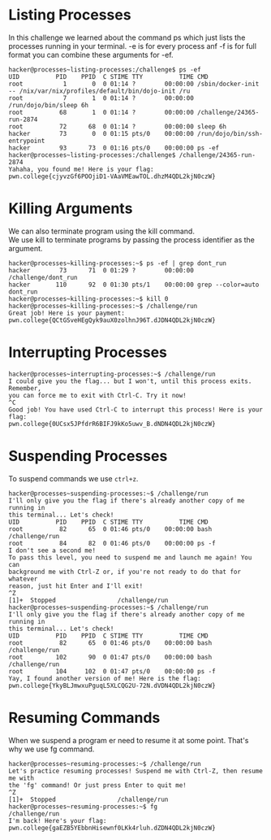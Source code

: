 # Listing Processes
In this challenge we learned about the command ps which just lists the processes running in your terminal. -e is for every process anf -f is for full format you can combine these arguments for -ef.
~~~
hacker@processes~listing-processes:/challenge$ ps -ef
UID          PID    PPID  C STIME TTY          TIME CMD
root           1       0  0 01:14 ?        00:00:00 /sbin/docker-init -- /nix/var/nix/profiles/default/bin/dojo-init /ru
root           7       1  0 01:14 ?        00:00:00 /run/dojo/bin/sleep 6h
root          68       1  0 01:14 ?        00:00:00 /challenge/24365-run-2874
root          72      68  0 01:14 ?        00:00:00 sleep 6h
hacker        73       0  0 01:15 pts/0    00:00:00 /run/dojo/bin/ssh-entrypoint
hacker        93      73  0 01:16 pts/0    00:00:00 ps -ef
hacker@processes~listing-processes:/challenge$ /challenge/24365-run-2874
Yahaha, you found me! Here is your flag:
pwn.college{cjyvzGf6POOjiD1-VAaVMEawTOL.dhzM4QDL2kjN0czW}
~~~
# Killing Arguments
We can also terminate program using the kill command.  
We use kill to terminate programs by passing the process identifier as the argument.
~~~
hacker@processes~killing-processes:~$ ps -ef | grep dont_run
hacker        73      71  0 01:29 ?        00:00:00 /challenge/dont_run
hacker       110      92  0 01:30 pts/1    00:00:00 grep --color=auto dont_run
hacker@processes~killing-processes:~$ kill 0
hacker@processes~killing-processes:~$ /challenge/run
Great job! Here is your payment:
pwn.college{QCtGSveHEgQyk9auX0zolhnJ96T.dJDN4QDL2kjN0czW}
~~~
# Interrupting Processes
~~~
hacker@processes~interrupting-processes:~$ /challenge/run
I could give you the flag... but I won't, until this process exits. Remember,
you can force me to exit with Ctrl-C. Try it now!
^C
Good job! You have used Ctrl-C to interrupt this process! Here is your flag:
pwn.college{0UCsx5JPfdrR6BIFJ9kKo5uwv_B.dNDN4QDL2kjN0czW}
~~~
# Suspending Processes
To suspend commands we use `ctrl+z`.
~~~
hacker@processes~suspending-processes:~$ /challenge/run
I'll only give you the flag if there's already another copy of me running in
this terminal... Let's check!
UID          PID    PPID  C STIME TTY          TIME CMD
root          82      65  0 01:46 pts/0    00:00:00 bash /challenge/run
root          84      82  0 01:46 pts/0    00:00:00 ps -f
I don't see a second me!
To pass this level, you need to suspend me and launch me again! You can
background me with Ctrl-Z or, if you're not ready to do that for whatever
reason, just hit Enter and I'll exit!
^Z
[1]+  Stopped                 /challenge/run
hacker@processes~suspending-processes:~$ /challenge/run
I'll only give you the flag if there's already another copy of me running in
this terminal... Let's check!
UID          PID    PPID  C STIME TTY          TIME CMD
root          82      65  0 01:46 pts/0    00:00:00 bash /challenge/run
root         102      90  0 01:47 pts/0    00:00:00 bash /challenge/run
root         104     102  0 01:47 pts/0    00:00:00 ps -f
Yay, I found another version of me! Here is the flag:
pwn.college{YkyBLJmwxuPguqL5XLCQG2U-72N.dVDN4QDL2kjN0czW}
~~~
# Resuming Commands
When we suspend a program er need to resume it at some point. That's why we use fg command.
~~~
hacker@processes~resuming-processes:~$ /challenge/run
Let's practice resuming processes! Suspend me with Ctrl-Z, then resume me with
the 'fg' command! Or just press Enter to quit me!
^Z
[1]+  Stopped                 /challenge/run
hacker@processes~resuming-processes:~$ fg
/challenge/run
I'm back! Here's your flag:
pwn.college{gaEZB5YEbbnHisewnf0LKk4rluh.dZDN4QDL2kjN0czW}
~~~


